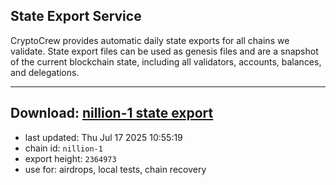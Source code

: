 ## State Export Service
CryptoCrew provides automatic daily state exports for all chains we validate. State export files can be used as genesis files and are a snapshot of the current blockchain state, including all validators, accounts, balances, and delegations.

---
**Download: [nillion-1 state export](https://ccv-s3.nbg1.your-objectstorage.com/SERVICE/nillion/nillion-1_export_2364973.json)**
---

- last updated: Thu Jul 17 2025 10:55:19
- chain id: `nillion-1`
- export height: `2364973`
- use for: airdrops, local tests, chain recovery

